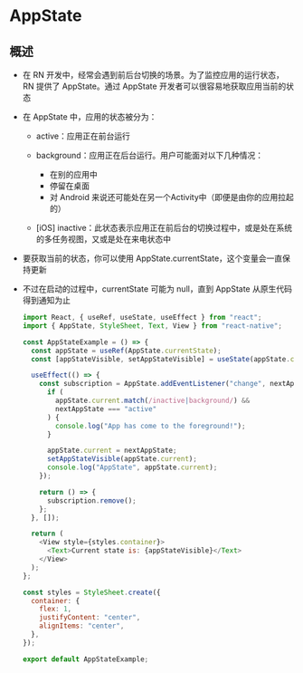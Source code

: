 # AppState

## 概述

+ 在 RN 开发中，经常会遇到前后台切换的场景。为了监控应用的运行状态，RN 提供了 AppState。通过 AppState 开发者可以很容易地获取应用当前的状态

+ 在 AppState 中，应用的状态被分为：

  + active：应用正在前台运行
  + background：应用正在后台运行。用户可能面对以下几种情况：
    + 在别的应用中
    + 停留在桌面
    + 对 Android 来说还可能处在另一个Activity中（即便是由你的应用拉起的）

  + [iOS] inactive：此状态表示应用正在前后台的切换过程中，或是处在系统的多任务视图，又或是处在来电状态中

+ 要获取当前的状态，你可以使用 AppState.currentState，这个变量会一直保持更新
+ 不过在启动的过程中，currentState 可能为 null，直到 AppState 从原生代码得到通知为止

  ```js
  import React, { useRef, useState, useEffect } from "react";
  import { AppState, StyleSheet, Text, View } from "react-native";

  const AppStateExample = () => {
    const appState = useRef(AppState.currentState);
    const [appStateVisible, setAppStateVisible] = useState(appState.current);

    useEffect(() => {
      const subscription = AppState.addEventListener("change", nextAppState => {
        if (
          appState.current.match(/inactive|background/) &&
          nextAppState === "active"
        ) {
          console.log("App has come to the foreground!");
        }

        appState.current = nextAppState;
        setAppStateVisible(appState.current);
        console.log("AppState", appState.current);
      });

      return () => {
        subscription.remove();
      };
    }, []);

    return (
      <View style={styles.container}>
        <Text>Current state is: {appStateVisible}</Text>
      </View>
    );
  };

  const styles = StyleSheet.create({
    container: {
      flex: 1,
      justifyContent: "center",
      alignItems: "center",
    },
  });

  export default AppStateExample;
  ```
